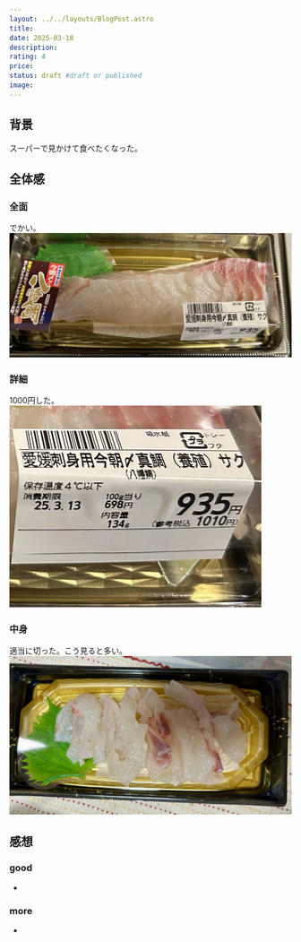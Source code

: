 ```yaml
---
layout: ../../layouts/BlogPost.astro
title: 
date: 2025-03-18
description: 
rating: 4
price: 
status: draft #draft or published
image: 
---
```


## 背景
スーパーで見かけて食べたくなった。

## 全体感

### 全面
でかい。
![](images/hachimandai_2025-03-18-01-43-33.png)

### 詳細
1000円した。
![](images/hachimandai_2025-03-18-01-42-14.png)

### 中身
適当に切った。こう見ると多い。
![](images/hachimandai_2025-03-18-01-44-36.png)

## 感想

### good
- 

### more
- 
